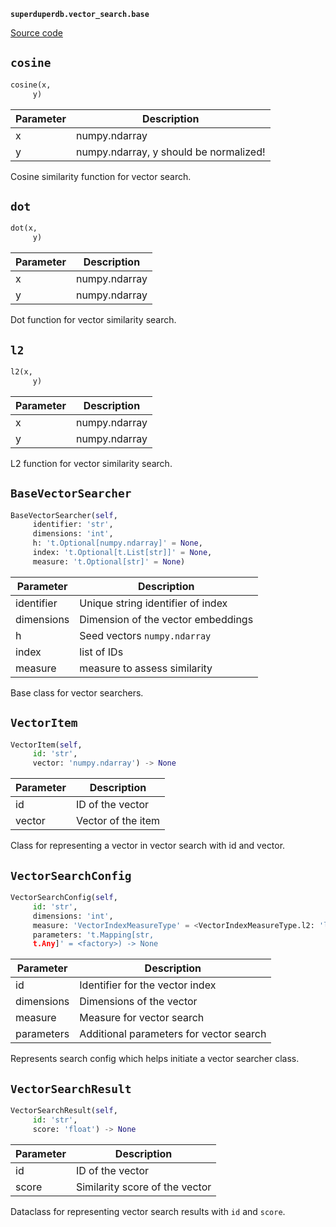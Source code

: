 **`superduperdb.vector_search.base`** 

[Source code](https://github.com/SuperDuperDB/superduperdb/blob/main/superduperdb/vector_search/base.py)

## `cosine` 

```python
cosine(x,
     y)
```
| Parameter | Description |
|-----------|-------------|
| x | numpy.ndarray |
| y | numpy.ndarray, y should be normalized! |

Cosine similarity function for vector search.

## `dot` 

```python
dot(x,
     y)
```
| Parameter | Description |
|-----------|-------------|
| x | numpy.ndarray |
| y | numpy.ndarray |

Dot function for vector similarity search.

## `l2` 

```python
l2(x,
     y)
```
| Parameter | Description |
|-----------|-------------|
| x | numpy.ndarray |
| y | numpy.ndarray |

L2 function for vector similarity search.

## `BaseVectorSearcher` 

```python
BaseVectorSearcher(self,
     identifier: 'str',
     dimensions: 'int',
     h: 't.Optional[numpy.ndarray]' = None,
     index: 't.Optional[t.List[str]]' = None,
     measure: 't.Optional[str]' = None)
```
| Parameter | Description |
|-----------|-------------|
| identifier | Unique string identifier of index |
| dimensions | Dimension of the vector embeddings |
| h | Seed vectors ``numpy.ndarray`` |
| index | list of IDs |
| measure | measure to assess similarity |

Base class for vector searchers.

## `VectorItem` 

```python
VectorItem(self,
     id: 'str',
     vector: 'numpy.ndarray') -> None
```
| Parameter | Description |
|-----------|-------------|
| id | ID of the vector |
| vector | Vector of the item |

Class for representing a vector in vector search with id and vector.

## `VectorSearchConfig` 

```python
VectorSearchConfig(self,
     id: 'str',
     dimensions: 'int',
     measure: 'VectorIndexMeasureType' = <VectorIndexMeasureType.l2: 'l2'>,
     parameters: 't.Mapping[str,
     t.Any]' = <factory>) -> None
```
| Parameter | Description |
|-----------|-------------|
| id | Identifier for the vector index |
| dimensions | Dimensions of the vector |
| measure | Measure for vector search |
| parameters | Additional parameters for vector search |

Represents search config which helps initiate a vector searcher class.

## `VectorSearchResult` 

```python
VectorSearchResult(self,
     id: 'str',
     score: 'float') -> None
```
| Parameter | Description |
|-----------|-------------|
| id | ID of the vector |
| score | Similarity score of the vector |

Dataclass for representing vector search results with `id` and `score`.

